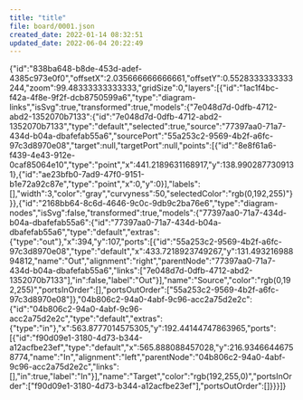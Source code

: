 ```yaml
---
title: "title"
file: board/0001.json
created_date: 2022-01-14 08:32:51
updated_date: 2022-06-04 20:22:49
---
```


{"id":"838ba648-b8de-453d-adef-4385c973e0f0","offsetX":2.035666666666661,"offsetY":0.5528333333333244,"zoom":99.48333333333333,"gridSize":0,"layers":[{"id":"1ac1f4bc-f42a-4f8e-9f2f-dcb8750599a6","type":"diagram-links","isSvg":true,"transformed":true,"models":{"7e048d7d-0dfb-4712-abd2-1352070b7133":{"id":"7e048d7d-0dfb-4712-abd2-1352070b7133","type":"default","selected":true,"source":"77397aa0-71a7-434d-b04a-dbafefab55a6","sourcePort":"55a253c2-9569-4b2f-a6fc-97c3d8970e08","target":null,"targetPort":null,"points":[{"id":"8e8f61a6-f439-4e43-912e-0caf85064e10","type":"point","x":441.2189631168917,"y":138.9902877309131},{"id":"ae23bfb0-7ad9-47f0-9151-b1e72a92c87e","type":"point","x":0,"y":0}],"labels":[],"width":3,"color":"gray","curvyness":50,"selectedColor":"rgb(0,192,255)"}}},{"id":"2168bb64-8c6d-4646-9c0c-9db9c2ba76e6","type":"diagram-nodes","isSvg":false,"transformed":true,"models":{"77397aa0-71a7-434d-b04a-dbafefab55a6":{"id":"77397aa0-71a7-434d-b04a-dbafefab55a6","type":"default","extras":{"type":"out"},"x":394,"y":107,"ports":[{"id":"55a253c2-9569-4b2f-a6fc-97c3d8970e08","type":"default","x":433.7218923749267,"y":131.49321698894812,"name":"Out","alignment":"right","parentNode":"77397aa0-71a7-434d-b04a-dbafefab55a6","links":["7e048d7d-0dfb-4712-abd2-1352070b7133"],"in":false,"label":"Out"}],"name":"Source","color":"rgb(0,192,255)","portsInOrder":[],"portsOutOrder":["55a253c2-9569-4b2f-a6fc-97c3d8970e08"]},"04b806c2-94a0-4abf-9c96-acc2a75d2e2c":{"id":"04b806c2-94a0-4abf-9c96-acc2a75d2e2c","type":"default","extras":{"type":"in"},"x":563.8777014575305,"y":192.44144747863965,"ports":[{"id":"f90d09e1-3180-4d73-b344-a12acfbe23ef","type":"default","x":565.888088457028,"y":216.93466446758774,"name":"In","alignment":"left","parentNode":"04b806c2-94a0-4abf-9c96-acc2a75d2e2c","links":[],"in":true,"label":"In"}],"name":"Target","color":"rgb(192,255,0)","portsInOrder":["f90d09e1-3180-4d73-b344-a12acfbe23ef"],"portsOutOrder":[]}}}]}